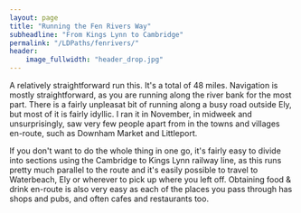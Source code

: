 ```yaml
---
layout: page
title: "Running the Fen Rivers Way"
subheadline: "From Kings Lynn to Cambridge"
permalink: "/LDPaths/fenrivers/"
header:
    image_fullwidth: "header_drop.jpg"
---
```

A relatively straightforward run this. It's a total of 48 miles. Navigation is mostly straightforward, as you are running along the river bank for the most part. There is a fairly unpleasat bit of running along a busy road outside Ely, but most of it is fairly idyllic. I ran it in November, in midweek and unsurprisingly, saw very few people apart from in the towns and villages en-route, such as Downham Market and Littleport.

If you don't want to do the whole thing in one go, it's fairly easy to divide into sections using the Cambridge to Kings Lynn railway line, as this runs pretty much parallel to the route and it's easily possible to travel to Waterbeach, Ely or wherever to pick up where you left off. Obtaining food & drink en-route is also very easy as each of the places you pass through has shops and pubs, and often cafes and restaurants too.
